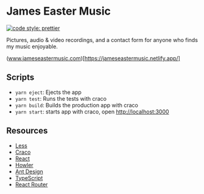 # James Easter Music

[![code style: prettier](https://img.shields.io/badge/code_style-prettier-brightgreen.svg)](https://github.com/prettier/prettier)

Pictures, audio & video recordings, and a contact form for anyone who finds my music enjoyable.

(www.jameseastermusic.com)[https://jameseastermusic.netlify.app/]

## Scripts

- `yarn eject`: Ejects the app
- `yarn test`: Runs the tests with craco
- `yarn build`: Builds the production app with craco
- `yarn start`: starts app with craco, open [http://localhost:3000](http://localhost:3000)

## Resources

- [Less](http://lesscss.org/)
- [Craco](https://github.com/gsoft-inc/craco)
- [React](https://reactjs.org/)
- [Howler](https://howlerjs.com/)
- [Ant Design](https://ant.design/)
- [TypeScript](https://www.typescriptlang.org/)
- [React Router](https://reactrouter.com/web/guides/quick-start)
